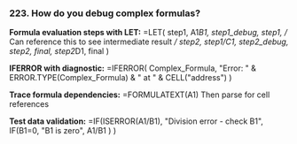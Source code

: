 ### 223. **How do you debug complex formulas?**

**Formula evaluation steps with LET:**
=LET(
step1, A1*B1,
step1_debug, step1,  /* Can reference this to see intermediate result */
step2, step1/C1,
step2_debug, step2,
final, step2*D1,
final
)

**IFERROR with diagnostic:**
=IFERROR(
Complex_Formula,
"Error: " & ERROR.TYPE(Complex_Formula) & " at " & CELL("address")
)

**Trace formula dependencies:**
=FORMULATEXT(A1)
Then parse for cell references

**Test data validation:**
=IF(ISERROR(A1/B1), "Division error - check B1",
IF(B1=0, "B1 is zero",
A1/B1
)
)
